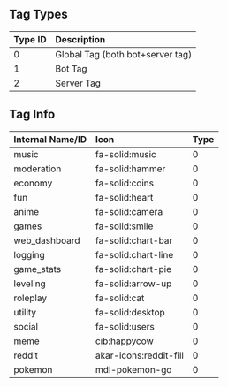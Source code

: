 ## Tag Types

| Type ID | Description |
| :--- | :--- |
| 0    | Global Tag (both bot+server tag) |
| 1    | Bot Tag |
| 2    | Server Tag |

## Tag Info

| Internal Name/ID | Icon | Type |
| :--- | :--- | :--- |
| music         | fa-solid:music         |    0
| moderation    | fa-solid:hammer        |    0
| economy       | fa-solid:coins         |    0
| fun           | fa-solid:heart         |    0
| anime         | fa-solid:camera        |    0
| games         | fa-solid:smile         |    0
| web_dashboard | fa-solid:chart-bar     |    0
| logging       | fa-solid:chart-line    |    0
| game_stats    | fa-solid:chart-pie     |    0
| leveling      | fa-solid:arrow-up      |    0
| roleplay      | fa-solid:cat           |    0
| utility       | fa-solid:desktop       |    0
| social        | fa-solid:users         |    0
| meme          | cib:happycow           |    0
| reddit        | akar-icons:reddit-fill |    0
| pokemon       | mdi-pokemon-go         |    0

